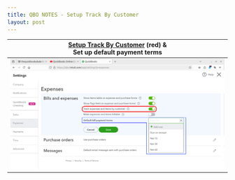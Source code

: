 ```yaml
---
title: QBO NOTES - Setup Track By Customer
layout: post
---
```



|[Setup Track By Customer](https://youtu.be/aoWghI3kvpc?si=IZk_bwTR4bR47rH6&t=821) (red) &<br> Set up default payment terms|
|:-:|
| ![Setup Exp Tracking](/assets/images/exp.track.by.customer.png) |
